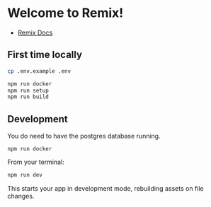 # Welcome to Remix!

- [Remix Docs](https://remix.run/docs)

## First time locally

```sh
cp .env.example .env

npm run docker
npm run setup
npm run build
```

## Development

You do need to have the postgres database running.

```
npm run docker
```

From your terminal:

```sh
npm run dev
```

This starts your app in development mode, rebuilding assets on file changes.
